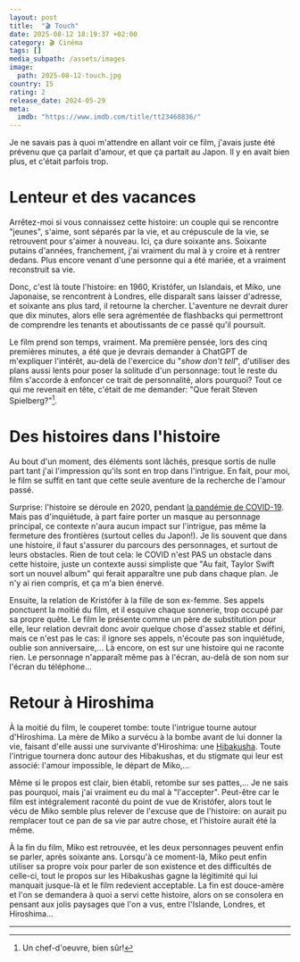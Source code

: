 ```yaml
---
layout: post
title:  "🎬 Touch"
date: 2025-08-12 18:19:37 +02:00
category: 🎬 Cinéma
tags: []
media_subpath: /assets/images
image:
  path: 2025-08-12-touch.jpg
country: IS
rating: 2
release_date: 2024-05-29
meta:
  imdb: "https://www.imdb.com/title/tt23468836/"
---
```


Je ne savais pas à quoi m'attendre en allant voir ce film, j'avais juste été prévenu que ça parlait d'amour, et que ça partait au Japon. Il y en avait bien plus, et c'était parfois trop.

# Lenteur et des vacances

Arrêtez-moi si vous connaissez cette histoire: un couple qui se rencontre "jeunes", s'aime, sont séparés par la vie, et au crépuscule de la vie, se retrouvent pour s'aimer à nouveau. Ici, ça dure soixante ans. Soixante putains d'années, franchement, j'ai vraiment du mal à y croire et à rentrer dedans. Plus encore venant d'une personne qui a été mariée, et a vraiment reconstruit sa vie.

Donc, c'est là toute l'histoire: en 1960, Kristófer, un Islandais, et Miko, une Japonaise, se rencontrent à Londres, elle disparaît sans laisser d'adresse, et soixante ans plus tard, il retourne la chercher. L'aventure ne devrait durer que dix minutes, alors elle sera agrémentée de flashbacks qui permettront de comprendre les tenants et aboutissants de ce passé qu'il poursuit.

Le film prend son temps, vraiment. Ma première pensée, lors des cinq premières minutes, a été que je devrais demander à ChatGPT de m'expliquer l'intérêt, au-delà de l'exercice du "_show don't tell_", d'utiliser des plans aussi lents pour poser la solitude d'un personnage: tout le reste du film s'accorde à enfoncer ce trait de personnalité, alors pourquoi? Tout ce qui me revenait en tête, c'était de me demander: "Que ferait Steven Spielberg?"[^1].

# Des histoires dans l'histoire

Au bout d'un moment, des éléments sont lâchés, presque sortis de nulle part tant j'ai l'impression qu'ils sont en trop dans l'intrigue. En fait, pour moi, le film se suffit en tant que cette seule aventure de la recherche de l'amour passé. 

Surprise: l'histoire se déroule en 2020, pendant [<i class="fab fa-wikipedia-w"></i> la pandémie de COVID-19](https://fr.wikipedia.org/wiki/Pand%C3%A9mie_de_Covid-19). Mais pas d'inquiétude, à part faire porter un masque au personnage principal, ce contexte n'aura aucun impact sur l'intrigue, pas même la fermeture des frontières (surtout celles du Japon!). Je lis souvent que dans une histoire, il faut s'assurer du parcours des personnages, et surtout de leurs obstacles. Rien de tout cela: le COVID n'est PAS un obstacle dans cette histoire, juste un contexte aussi simpliste que "Au fait, Taylor Swift sort un nouvel album" qui ferait apparaître une pub dans chaque plan. Je n'y ai rien compris, et ça m'a bien énervé.

Ensuite, la relation de Kristófer à la fille de son ex-femme. Ses appels ponctuent la moitié du film, et il esquive chaque sonnerie, trop occupé par sa propre quête. Le film le présente comme un père de substitution pour elle, leur relation devrait donc avoir quelque chose d'assez stable et défini, mais ce n'est pas le cas: il ignore ses appels, n'écoute pas son inquiétude, oublie son anniversaire,... Là encore, on est sur une histoire qui ne raconte rien. Le personnage n'apparaît même pas à l'écran, au-delà de son nom sur l'écran du téléphone...

# Retour à Hiroshima

À la moitié du film, le couperet tombe: toute l'intrigue tourne autour d'Hiroshima. La mère de Miko a survécu à la bombe avant de lui donner la vie, faisant d'elle aussi une survivante d'Hiroshima: une [<i class="fab fa-wikipedia-w"></i> Hibakusha](https://fr.wikipedia.org/wiki/Hibakusha). Toute l'intrigue tournera donc autour des Hibakushas, et du stigmate qui leur est associé: l'amour impossible, le départ de Miko,...

Même si le propos est clair, bien établi, retombe sur ses pattes,... Je ne sais pas pourquoi, mais j'ai vraiment eu du mal à "l'accepter". Peut-être car le film est intégralement raconté du point de vue de Kristófer, alors tout le vécu de Miko semble plus relever de l'excuse que de l'histoire: on aurait pu remplacer tout ce pan de sa vie par autre chose, et l'histoire aurait été la même.

À la fin du film, Miko est retrouvée, et les deux personnages peuvent enfin se parler, après soixante ans. Lorsqu'à ce moment-là, Miko peut enfin utiliser sa propre voix pour parler de son existence et des difficultés de celle-ci, tout le propos sur les Hibakushas gagne la légitimité qui lui manquait jusque-là et le film redevient acceptable. La fin est douce-amère et l'on se demandera à quoi a servi cette histoire, alors on se consolera en pensant aux jolis paysages que l'on a vus, entre l'Islande, Londres, et Hiroshima...

***
[^1]: Un chef-d'oeuvre, bien sûr!
